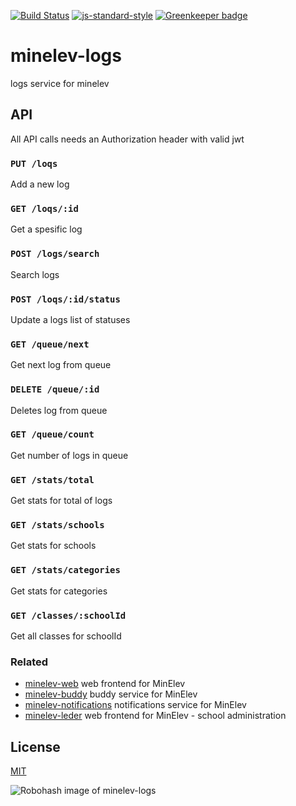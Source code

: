[![Build Status](https://travis-ci.org/telemark/minelev-logs.svg?branch=master)](https://travis-ci.org/telemark/minelev-logs)
[![js-standard-style](https://img.shields.io/badge/code%20style-standard-brightgreen.svg?style=flat)](https://github.com/feross/standard)
[![Greenkeeper badge](https://badges.greenkeeper.io/telemark/minelev-logs.svg)](https://greenkeeper.io/)

# minelev-logs
logs service for minelev

## API

All API calls needs an Authorization header with valid jwt  

### ```PUT /loqs```

Add a new log

### ```GET /loqs/:id```

Get a spesific log

### ```POST /logs/search```

Search logs

### ```POST /loqs/:id/status```

Update a logs list of statuses

### ```GET /queue/next```

Get next log from queue

### ```DELETE /queue/:id```

Deletes log from queue

### ```GET /queue/count```

Get number of logs in queue

### ```GET /stats/total```

Get stats for total of logs

### ```GET /stats/schools```

Get stats for schools

### ```GET /stats/categories```

Get stats for categories

### ```GET /classes/:schoolId```

Get all classes for schoolId

### Related

- [minelev-web](https://github.com/telemark/minelev-web) web frontend for MinElev
- [minelev-buddy](https://github.com/telemark/minelev-buddy) buddy service for MinElev
- [minelev-notifications](https://github.com/telemark/minelev-notifications) notifications service for MinElev
- [minelev-leder](https://github.com/telemark/minelev-leder) web frontend for MinElev - school administration

## License

[MIT](LICENSE)

![Robohash image of minelev-logs](https://robots.kebabstudios.party/minelev-logs.png "Robohash image of minelev-logs")
